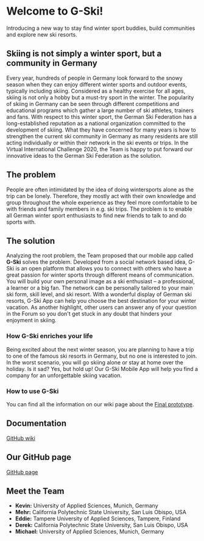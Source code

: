 # Welcome to G-Ski!
Introducing a new way to stay find winter sport buddies, build communities and explore new ski resorts.

## Skiing is not simply a winter sport, but a community in Germany
Every year, hundreds of people in Germany look forward to the snowy season when they can enjoy different winter sports and outdoor events, typically including skiing. Considered as a healthy exercise for all ages, skiing is not only a hobby but a must-try sport in the winter. The popularity of skiing in Germany can be seen through different competitions and educational programs which gather a large number of ski athletes, trainers and fans. With respect to this winter sport, the German Ski Federation has a long-established reputation as a national organization committed to the development of skiing. What they have concerned for many years is how to strengthen the current ski community in Germany as many residents are still acting individually or within their network in the ski events or trips. In the Virtual International Challenge 2020, the Team is happy to put forward our innovative ideas to the German Ski Federation as the solution. 

## The problem
People are often intimidated by the idea of doing wintersports alone as the trip can be lonely. Therefore, they mostly act with their own knowledge and group throughout the whole experience as they feel more comfortable to be with friends and family members in e.g. ski trips. The problem is to enable all German winter sport enthusiasts to find new friends to talk to and do sports with.

## The solution
Analyzing the root problem, the Team proposed that our mobile app called **G-Ski** solves the problem. Developed from a social network based idea, G-Ski is an open platform that allows you to connect with others who have a great passion for winter sports through different means of communication. You will build your own personal image as a ski enthusiast – a professional, a learner or a big fan. The network can be personally tailored to your main ski form, skill level, and ski resort. With a wonderful display of German ski resorts, G-Ski App can help you choose the best destination for your winter vacation. As another highlight, other users can answer any of your question in the Forum so you don't get stuck in any doubt that hinders your enjoyment in skiing.

### How G-Ski enriches your life
Being excited about the next winter season, you are planning to have a trip to one of the famous ski resorts in Germany, but no one is interested to join. In the worst scenario, you will go skiing alone or stay at home over the holiday. Is it sad? Yes, but hold up! Our G-Ski Mobile App will help you find a company for an unforgettable skiing vacation.

### How to use G-Ski
You can find all the information on our wiki page about the [Final prototype](https://github.com/gxc-international-innovation-challenge/gxc-team-24/wiki/Final-prototype).

## Documentation
[GitHub wiki](https://github.com/gxc-international-innovation-challenge/gxc-team-24/wiki)

## Our GitHub page
[GitHub page](https://gxc-international-innovation-challenge.github.io/gxc-team-24)

## Meet the Team
* **Kevin:** University of Applied Sciences, Munich, Germany
* **Mehr:** California Polytechnic State University, San Luis Obispo, USA
* **Eddie:** Tampere University of Applied Sciences, Tampere, Finland
* **Derek:** California Polytechnic State University, San Luis Obispo, USA
* **Michael:** University of Applied Sciences, Munich, Germany
